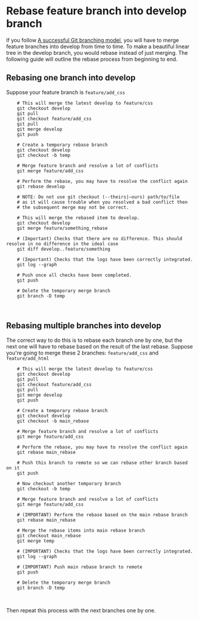 # Rebase feature branch into develop branch
If you follow [A successful Git branching model](http://nvie.com/posts/a-successful-git-branching-model/), you will have to merge feature branches into develop from time to time. To make a beautiful linear tree in the develop branch, you would rebase instead of just merging. The following guide will outline the rebase process from beginning to end.

## Rebasing one branch into develop
Suppose your feature branch is `feature/add_css`

```
    # This will merge the latest develop to feature/css
    git checkout develop
    git pull
    git checkout feature/add_css
    git pull
    git merge develop
    git push

    # Create a temporary rebase branch
    git checkout develop
    git checkout -b temp

    # Merge feature branch and resolve a lot of conflicts
    git merge feature/add_css

    # Perform the rebase, you may have to resolve the conflict again
    git rebase develop

    # NOTE: Do not use git checkout (--theirs|–ours) path/to/file
    # as it will cause trouble when you resolved a bad conflict then
    # the subsequent merge may not be correct.

    # This will merge the rebased item to develop.
    git checkout develop
    git merge feature/something_rebase

    # (Important) Checks that there are no difference. This should resolve in no difference in the ideal case
    git diff develop..feature/something

    # (Important) Checks that the logs have been correctly integrated.
    git log --graph

    # Push once all checks have been completed.
    git push

    # Delete the temporary merge branch
    git branch -D temp
```
<br/>

## Rebasing multiple branches into develop
The correct way to do this is to rebase each branch one by one, but the next one will have to rebase based on the result of the last rebase. Suppose you're going to merge these 2 branches: `feature/add_css` and `feature/add_html`

```
    # This will merge the latest develop to feature/css
    git checkout develop
    git pull
    git checkout feature/add_css
    git pull
    git merge develop
    git push

    # Create a temporary rebase branch
    git checkout develop
    git checkout -b main_rebase

    # Merge feature branch and resolve a lot of conflicts
    git merge feature/add_css

    # Perform the rebase, you may have to resolve the conflict again
    git rebase main_rebase

    # Push this branch to remote so we can rebase other branch based on it
    git push

    # Now checkout another temporary branch
    git checkout -b temp

    # Merge feature branch and resolve a lot of conflicts
    git merge feature/add_css

    # (IMPORTANT) Perform the rebase based on the main rebase branch
    git rebase main_rebase

    # Merge the rebase items into main rebase branch
    git checkout main_rebase
    git merge temp

    # (IMPORTANT) Checks that the logs have been correctly integrated.
    git log --graph

    # (IMPORTANT) Push main rebase branch to remote
    git push

    # Delete the temporary merge branch
    git branch -D temp
```
<br/>

Then repeat this process with the next branches one by one.
